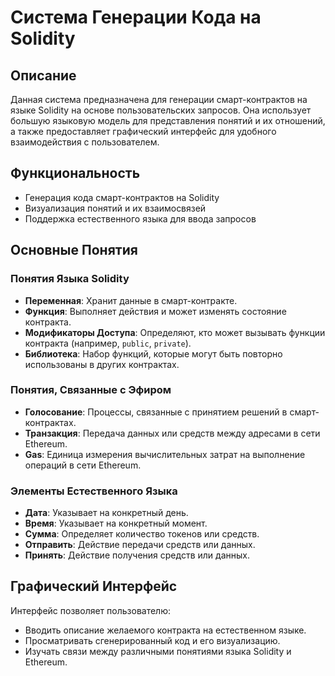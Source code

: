 # Система Генерации Кода на Solidity

## Описание

Данная система предназначена для генерации смарт-контрактов на языке Solidity на основе пользовательских запросов. Она использует большую языковую модель для представления понятий и их отношений, а также предоставляет графический интерфейс для удобного взаимодействия с пользователем.

## Функциональность

- Генерация кода смарт-контрактов на Solidity
- Визуализация понятий и их взаимосвязей
- Поддержка естественного языка для ввода запросов

## Основные Понятия

### Понятия Языка Solidity

- **Переменная**: Хранит данные в смарт-контракте.
- **Функция**: Выполняет действия и может изменять состояние контракта.
- **Модификаторы Доступа**: Определяют, кто может вызывать функции контракта (например, `public`, `private`).
- **Библиотека**: Набор функций, которые могут быть повторно использованы в других контрактах.

### Понятия, Связанные с Эфиром

- **Голосование**: Процессы, связанные с принятием решений в смарт-контрактах.
- **Транзакция**: Передача данных или средств между адресами в сети Ethereum.
- **Gas**: Единица измерения вычислительных затрат на выполнение операций в сети Ethereum.

### Элементы Естественного Языка

- **Дата**: Указывает на конкретный день.
- **Время**: Указывает на конкретный момент.
- **Сумма**: Определяет количество токенов или средств.
- **Отправить**: Действие передачи средств или данных.
- **Принять**: Действие получения средств или данных.

## Графический Интерфейс

Интерфейс позволяет пользователю:
- Вводить описание желаемого контракта на естественном языке.
- Просматривать сгенерированный код и его визуализацию.
- Изучать связи между различными понятиями языка Solidity и Ethereum.
